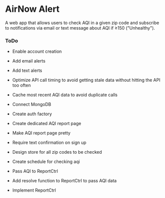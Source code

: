# AirNow Alert

A web app that allows users to check AQI in a given zip code and subscribe to notifications via email or text message about AQI if ≥150 ("Unhealthy").

### ToDo

* Enable account creation

* Add email alerts

* Add text alerts

* Optimize API call timing to avoid getting stale data without hitting the API too often

* Cache most recent AQI data to avoid duplicate calls

* Connect MongoDB

* Create auth factory

* Create dedicated AQI report page

* Make AQI report page pretty

* Require text confirmation on sign up

* Design store for all zip codes to be checked

* Create schedule for checking aqi

* Pass AQI to ReportCtrl

* Add resolve function to ReportCtrl to pass AQI data

* Implement ReportCtrl